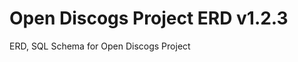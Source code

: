 [//]: # ( {x-release-please-start-version} )
# Open Discogs Project ERD v1.2.3
[//]: # ( {x-release-please-end} )
ERD, SQL Schema for Open Discogs Project
